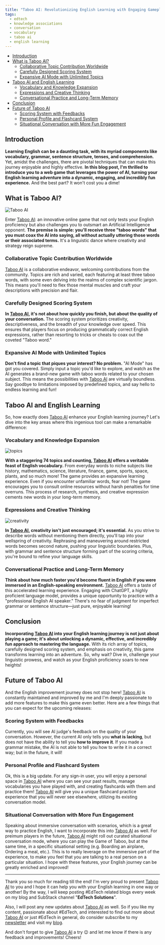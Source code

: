 ```yaml
---
title: "Taboo AI: Revolutionizing English Learning with Engaging Gameplay"
tags:
  - edtech
  - knowledge associations
  - conversation
  - vocabulary
  - taboo ai
  - english learning
---
```


- [Introduction](#introduction)
- [What is Taboo AI?](#what-is-taboo-ai)
  - [Collaborative Topic Contribution Worldwide](#collaborative-topic-contribution-worldwide)
  - [Carefully Designed Scoring System](#carefully-designed-scoring-system)
  - [Expansive AI Mode with Unlimited Topics](#expansive-ai-mode-with-unlimited-topics)
- [Taboo AI and English Learning](#taboo-ai-and-english-learning)
  - [Vocabulary and Knowledge Expansion](#vocabulary-and-knowledge-expansion)
  - [Expressions and Creative Thinking](#expressions-and-creative-thinking)
  - [Conversational Practice and Long-Term Memory](#conversational-practice-and-long-term-memory)
- [Conclusion](#conclusion)
- [Future of Taboo AI](#future-of-taboo-ai)
  - [Scoring System with Feedbacks](#scoring-system-with-feedbacks)
  - [Personal Profile and Flashcard System](#personal-profile-and-flashcard-system)
  - [Situational Conversation with More Fun Engagement](#situational-conversation-with-more-fun-engagement)

## Introduction

**Learning English can be a daunting task, with its myriad components like vocabulary, grammar, sentence structure, tenses, and comprehension.** Yet, amidst the challenges, there are pivotal techniques that can make this journey enjoyable and highly effective. **In this blog post, I'm thrilled to introduce you to a web game that leverages the power of AI, turning your English learning adventure into a dynamic, engaging, and incredibly fun experience.** And the best part? It won't cost you a dime!

## What is Taboo AI?

![Taboo AI](<https://github.com/xmliszt/resources/blob/main/taboo-ai/images/v300/poster3.0(features).png?raw=true>)

Enter [Taboo AI](https://taboo-ai.vercel.app): an innovative online game that not only tests your English proficiency but also challenges you to outsmart an Artificial Intelligence opponent. **The premise is simple: you'll receive three "taboo words" that you must coax the AI into saying, all without actually uttering those words or their associated terms.** It's a linguistic dance where creativity and strategy reign supreme.

### Collaborative Topic Contribution Worldwide

[Taboo AI](https://taboo-ai.vercel.app) is a collaborative endeavor, welcoming contributions from the community. Topics are rich and varied, each featuring at least three taboo words, with some even delving into the realms of complex scientific jargon. This means you'll need to flex those mental muscles and craft your descriptions with precision and flair.

### Carefully Designed Scoring System

**In [Taboo AI](https://taboo-ai.vercel.app), it's not about how quickly you finish, but about the quality of your conversation.** The scoring system prioritizes creativity, descriptiveness, and the breadth of your knowledge over speed. This ensures that players focus on producing grammatically correct English expressions, rather than resorting to tricks or cheats to coax out the coveted "Taboo word."

### Expansive AI Mode with Unlimited Topics

**Don't find a topic that piques your interest? No problem.** "AI Mode" has got you covered. Simply input a topic you'd like to explore, and watch as the AI generates a brand-new game with taboo words related to your chosen subject. This means the possibilities with [Taboo AI](https://taboo-ai.vercel.app) are virtually boundless. Say goodbye to limitations imposed by predefined topics, and say hello to endless learning and fun!

## Taboo AI and English Learning

So, how exactly does [Taboo AI](https://taboo-ai.vercel.app) enhance your English learning journey? Let's dive into the key areas where this ingenious tool can make a remarkable difference:

### Vocabulary and Knowledge Expansion

![topics](https://github.com/xmliszt/resources/blob/main/blogs/2023-10-21/topics.png?raw=true)

**With a staggering 74 topics and counting, [Taboo AI](https://taboo-ai.vercel.app) offers a veritable feast of English vocabulary.** From everyday words to niche subjects like history, mathematics, science, literature, finance, game, sports, space, plants, and so much more! The game provides an expansive learning experience. Even if you encounter unfamiliar words, fear not! The game encourages you to consult online resources without harsh penalties for time overruns. This process of research, synthesis, and creative expression cements new words in your long-term memory.

### Expressions and Creative Thinking

![creativity](https://github.com/xmliszt/resources/blob/main/blogs/2023-10-21/creativity.png?raw=true)

**In [Taboo AI](https://taboo-ai.vercel.app), creativity isn't just encouraged; it's essential.** As you strive to describe words without mentioning them directly, you'll tap into your wellspring of creativity. Rephrasing and maneuvering around restricted words becomes second nature, pushing your linguistic boundaries. Plus, with grammar and sentence structure forming part of the scoring criteria, you're bound to refine your language skills.

### Conversational Practice and Long-Term Memory

**Think about how much faster you'd become fluent in English if you were immersed in an English-speaking environment.** [Taboo AI](https://taboo-ai.vercel.app) offers a taste of this accelerated learning experience. Engaging with ChatGPT, a highly proficient language model, provides a unique opportunity to practice with a "professional English AI speaker." There's no fear of judgment for imperfect grammar or sentence structure—just pure, enjoyable learning!

## Conclusion

**Incorporating [Taboo AI](https://taboo-ai.vercel.app) into your English learning journey is not just about playing a game; it's about unlocking a dynamic, effective, and incredibly fun approach to mastering the language.** With its rich array of topics, carefully designed scoring system, and emphasis on creativity, this game transforms learning into an adventure. So, why wait? Dive in, challenge your linguistic prowess, and watch as your English proficiency soars to new heights!

## Future of Taboo AI

And the English improvement journey does not stop here! [Taboo AI](https://taboo-ai.vercel.app) is constantly maintained and improved by me and I'm deeply passionate to add more features to make this game even better. Here are a few things that you can expect for the upcoming releases:

### Scoring System with Feedbacks

Currently, you will see AI judge's feedback on the quality of your conversation. However, the current AI only tells you **what is lacking**, but does not have the ability to tell you **how to improve it**. If you made a grammar mistake, the AI is not able to tell you how to write it in a correct way; but in the future, it will!

### Personal Profile and Flashcard System

Ok, this is a big update. For any sign-in user, you will enjoy a personal space in [Taboo AI](https://taboo-ai.vercel.app) where you can see your past results, manage vocabularies you have played with, and creating flashcards with them and practice them! [Taboo AI](https://taboo-ai.vercel.app) will give you a unique flashcard practice experience that you will never see elsewhere, utilizing its existing conversation model.

### Situational Conversation with More Fun Engagement

Speaking about immersive conversation with scenarios, which is a great way to practice English, I want to incorporate this into [Taboo AI](https://taboo-ai.vercel.app) as well. For preimum players in the future, [Taboo AI](https://taboo-ai.vercel.app) might roll out curated situational conversation mode, where you can play the Game of Taboo, but at the same time, in a specific situational setting (e.g. Boarding an airplane, Ordering a meal, etc.). This is to really leverage on the immersive part of the experience, to make you feel that you are talking to a real person on a particular situation. I hope with these features, your English journey can be greatly enriched and improved!

---

Thank you so much for reading till the end! I'm very proud to present [Taboo AI](https://taboo-ai.vercel.app) to you and I hope it can help you with your English learning in one way or another! By the way, I will keep posting #EdTech related blogs every week on my blog and SubStack channel "**EdTech Solutions**".

Also, I will post any new updates about [Taboo AI](https://taboo-ai.vercel.app) as well. So if you like my content, passionate about #EdTech, and interested to find out more about [Taboo AI](https://taboo-ai.vercel.app) or just #EdTech in general, do consider subscribe to my [newsletter](https://liyuxuan.substack.com/subscribe) and visit my [blog](https://xmliszt.github.io/blogs).

And don't forget to give [Taboo AI](https://taboo-ai.vercel.app) a try 😉 and let me know if there is any feedback and improvements! Cheers!
